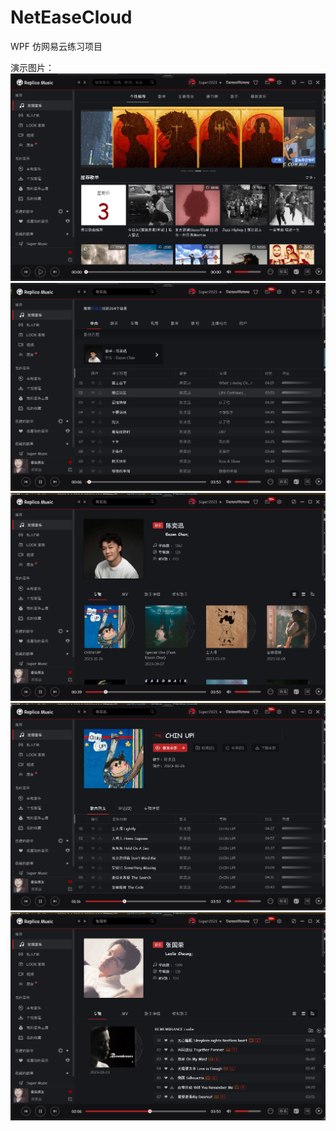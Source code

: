 # NetEaseCloud
WPF 仿网易云练习项目

演示图片： 
![image](https://github.com/Yearrry/NetEaseCloud/blob/master/Screenshots/Main.png)
![image](https://github.com/Yearrry/NetEaseCloud/blob/master/Screenshots/QueryPage.png)
![image](https://github.com/Yearrry/NetEaseCloud/blob/master/Screenshots/GeshouPage.png)
![image](https://github.com/Yearrry/NetEaseCloud/blob/master/Screenshots/AlbumPage.png)
![image](https://github.com/Yearrry/NetEaseCloud/blob/master/Screenshots/geshouAlbumPage.png)

